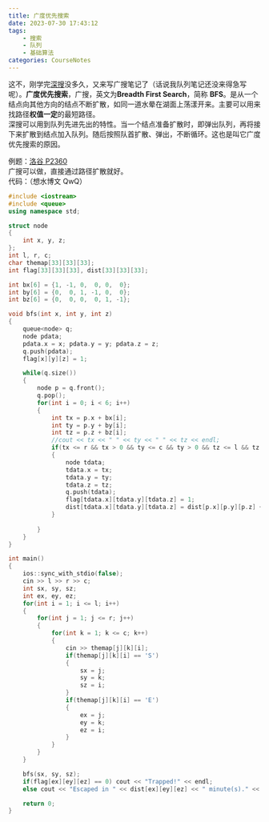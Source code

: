 ```yaml
---
title: 广度优先搜索
date: 2023-07-30 17:43:12
tags:
    - 搜索
    - 队列
    - 基础算法
categories: CourseNotes
---
```


这不，刚学完<a style="border-bottom:none;" href="/posts/dfs">深搜</a>没多久，又来写广搜笔记了（话说我队列笔记还没来得急写呢）。**广度优先搜索**，广搜，英文为**Breadth First Search**，简称 **BFS**。是从一个结点向其他方向的结点不断扩散，如同一道水晕在湖面上荡漾开来。主要可以用来找路径**权值一定**的最短路径。  
深搜可以用到队列先进先出的特性。当一个结点准备扩散时，即弹出队列，再将接下来扩散到结点加入队列。随后按照队首扩散、弹出，不断循环。这也是叫它广度优先搜索的原因。

<!--more-->

例题：[洛谷 P2360](https://www.luogu.com.cn/problem/P2360)  
广搜可以做，直接通过路径扩散就好。  
代码：（想水博文 QwQ）
```cpp
#include <iostream>
#include <queue>
using namespace std;

struct node
{
    int x, y, z;
};
int l, r, c;
char themap[33][33][33];
int flag[33][33][33], dist[33][33][33];

int bx[6] = {1, -1, 0,  0, 0,  0};
int by[6] = {0,  0, 1, -1, 0,  0};
int bz[6] = {0,  0, 0,  0, 1, -1};

void bfs(int x, int y, int z)
{
    queue<node> q;
    node pdata;
    pdata.x = x; pdata.y = y; pdata.z = z;
    q.push(pdata);
    flag[x][y][z] = 1;

    while(q.size())
    {
        node p = q.front();
        q.pop();
        for(int i = 0; i < 6; i++)
        {
            int tx = p.x + bx[i];
            int ty = p.y + by[i];
            int tz = p.z + bz[i];
            //cout << tx << " " << ty << " " << tz << endl;
            if(tx <= r && tx > 0 && ty <= c && ty > 0 && tz <= l && tz > 0 && flag[tx][ty][tz] == 0 && (themap[tx][ty][tz] == '.' || themap[tx][ty][tz] == 'E'))
            {
                node tdata;
                tdata.x = tx;
                tdata.y = ty;
                tdata.z = tz;
                q.push(tdata);
                flag[tdata.x][tdata.y][tdata.z] = 1;
                dist[tdata.x][tdata.y][tdata.z] = dist[p.x][p.y][p.z] + 1;
            }
            
        }
    }
}

int main()
{
    ios::sync_with_stdio(false);
    cin >> l >> r >> c;
    int sx, sy, sz;
    int ex, ey, ez;
    for(int i = 1; i <= l; i++)
    {
        for(int j = 1; j <= r; j++)
        {
            for(int k = 1; k <= c; k++)
            {
                cin >> themap[j][k][i];
                if(themap[j][k][i] == 'S')
                {
                    sx = j;
                    sy = k;
                    sz = i;
                }
                if(themap[j][k][i] == 'E')
                {
                    ex = j;
                    ey = k;
                    ez = i;
                }
            }
        }
    }

    bfs(sx, sy, sz);
    if(flag[ex][ey][ez] == 0) cout << "Trapped!" << endl;
    else cout << "Escaped in " << dist[ex][ey][ez] << " minute(s)." << endl;

    return 0;
}
```